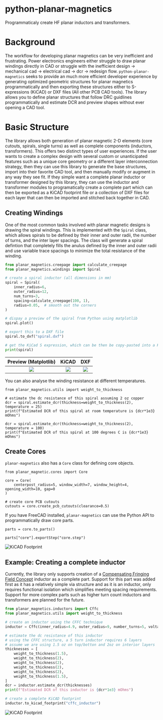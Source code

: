 # python-planar-magnetics
Programmaticaly create HF planar inductors and transformers.

# Background
The workflow for developing planar magnetics can be very inefficient and frustrating.  Power electronics engineers either struggle to draw planar windings directly in CAD or struggle with the inefficient design -> mechanical cad -> electrical cad -> dcr -> redesign flow.  `python-planar-magnetics` seeks to provide an much more efficient developer experience by generating optimized geometric structures for planar magnetics programmatically and then exporting these structures either to S-expressions (KiCAD) or DXF files (All other PCB CAD tools).  The library allows you to define planar structures that follow DRC guidlines programmatically and estimate DCR and preview shapes without ever opening a CAD tool.

# Basic Structure
The library allows both generation of planar magnetic 2-D elements (core cutouts, spirals, single turns) as well as complete components (inductors, transformers).  This offers two distinct types of user experiences.  If the user wants to create a complex design with several custom or unanticipated features such as a unique core geometry or a different layer interconnection strategy, then they can use this library to generate the base structures, import into their favorite CAD tool, and then manually modify or augment in any way they see fit.  If they simple want a complete planar inductor or transformer designed by this library, they can use the inductor and transformer modules to programatically create a complete part which can then be exported as a KiCAD footprint file or a collection of DXF files for each layer that can then be imported and stitched back together in CAD.

## Creating Windings
One of the most common tasks involved with planar magnetic designs is drawing the spiral windings.  This is implemented with the `Spiral` class, which allows spirals to be defined by their inner and outer radii, the number of turns, and the inter layer spacings.  The class will generate a spiral defintion that completely fills the anulus defined by the inner and outer radii and use variable trace spacings to minimize the total resistance of the winding.

```python
from planar_magnetics.creepage import calculate_creepage
from planar_magnetics.windings import Spiral

# create a spiral inductor (all dimensions in mm)
spiral = Spiral(
    inner_radius=6,
    outer_radius=12,
    num_turns=3,
    spacing=calculate_creepage(100, 1),
    radius=0.05,  # smooth out the corners
)

# dispay a preview of the spiral from Python using matplotlib
spiral.plot()

# export this to a DXF file
spiral.to_dxf("spiral.dxf")

# get the KiCad S expression, which can be then be copy-pasted into a KiCAD footprint file and edited from the footprint editer
print(spiral)
```

Preview (Matplotlib)       |  KiCAD                    |  DXF
:-------------------------:|:-------------------------:|:--------------------------:
![](https://github.com/dzimmanck/python-planar-magnetics/blob/main/images/3turn_spiral_matplotlib.png?raw=True)  |  ![](https://github.com/dzimmanck/python-planar-magnetics/blob/main/images/3turn_spiral_kicad.png?raw=True)  |  ![](https://github.com/dzimmanck/python-planar-magnetics/blob/main/images/3turn_spiral_dxf.png?raw=True)

You can also analyse the winding resistance at different temperatures.

```
from planar_magnetics.utils import weight_to_thickness

# estimate the dc resistance of this spiral assuming 2 oz copper
dcr = spiral.estimate_dcr(thickness=weight_to_thickness(2), temperature = 25)
print(f"Estimated DCR of this spiral at room temperature is {dcr*1e3} mOhms")

dcr = spiral.estimate_dcr(thickness=weight_to_thickness(2), temperature = 100)
print(f"Estimated DCR of this spiral at 100 degrees C is {dcr*1e3} mOhms")
```

## Create Cores
`planar-magnetics` also has a `Core` class for defining core objects.

```
from planar_magnetic.cores import Core

core = Core(
    centerpost_radius=5, window_width=7, window_height=4, opening_width=10, gap=0
)

# create core PCB cutouts
cutouts = core.create_pcb_cutouts(clearance=0.5)
```

If you have FreeCAD installed, `planar-magnetics` can use the Python API to programmatically draw core parts.

```
parts = core.to_parts()

parts["core"].exportStep("core.step")
```

![KiCAD Footprint](https://github.com/dzimmanck/python-planar-magnetics/blob/main/images/core_step.png?raw=True)

## Example: Creating a complete inductor

Currently, the library only supports creation of a [Compensating Fringing Field Concept](https://www.psma.com/sites/default/files/uploads/files/Introduction%20of%20the%20CFFC-Compensating%20Fringing%20Field%20Concept%20Schaefer%2C%20ETH%20Zurich.pdf) inductor as a complete part.  Support for this part was added first as it has a relatively simple via structure and as it is an inductor, only requires functional isolation which simplifies meeting spacing requirements.  Support for more complex parts such as higher turn count inductors and transformers are planned for the future.

```python
from planar_magnetics.inductors import Cffc
from planar_magnetics.utils import weight_to_thickness

# create an inductor using the CFFC technique
inductor = Cffc(inner_radius=4.9, outer_radius=9, number_turns=5, voltage=500)

# estimate the dc resistance of this inductor
# using the CFFC structure, a 5 turn inductor requires 6 layers
# assume we are using 1.5 oz on top/botton and 2oz on interior layers
thicknesses = [
    weight_to_thickness(1.5),
    weight_to_thickness(2),
    weight_to_thickness(2),
    weight_to_thickness(2),
    weight_to_thickness(2),
    weight_to_thickness(1.5),
]
dcr = inductor.estimate_dcr(thicknesses)
print(f"Estimated DCR of this inductor is {dcr*1e3} mOhms")

# create a complete KiCAD footprint
inductor.to_kicad_footprint("cffc_inductor")
```

![KiCAD Footprint](https://github.com/dzimmanck/python-planar-magnetics/blob/main/images/cffc_kicad_footprint.png?raw=True)
